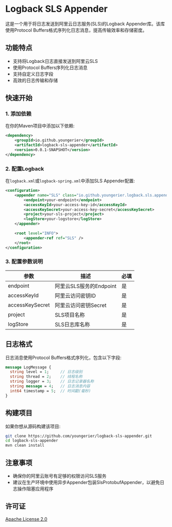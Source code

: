 # Logback SLS Appender

这是一个用于将日志发送到阿里云日志服务(SLS)的Logback Appender库。该库使用Protocol Buffers格式序列化日志消息，提高传输效率和存储密度。

## 功能特点

- 支持将Logback日志直接发送到阿里云SLS
- 使用Protocol Buffers序列化日志消息
- 支持自定义日志字段
- 高效的日志传输和存储

## 快速开始

### 1. 添加依赖

在你的Maven项目中添加以下依赖:

```xml
<dependency>
    <groupId>io.github.youngerier</groupId>
    <artifactId>logback-sls-appender</artifactId>
    <version>0.0.1-SNAPSHOT</version>
</dependency>
```

### 2. 配置Logback

在`logback.xml`或`logback-spring.xml`中添加SLS Appender配置:

```xml
<configuration>
    <appender name="SLS" class="io.github.youngerier.logback.sls.appender.SlsProtobufAppender">
        <endpoint>your-endpoint</endpoint>
        <accessKeyId>your-access-key-id</accessKeyId>
        <accessKeySecret>your-access-key-secret</accessKeySecret>
        <project>your-sls-project</project>
        <logStore>your-logstore</logStore>
    </appender>
    
    <root level="INFO">
        <appender-ref ref="SLS" />
    </root>
</configuration>
```

### 3. 配置参数说明

| 参数 | 描述 | 必填 |
| --- | --- | --- |
| endpoint | 阿里云SLS服务的Endpoint | 是 |
| accessKeyId | 阿里云访问密钥ID | 是 |
| accessKeySecret | 阿里云访问密钥Secret | 是 |
| project | SLS项目名称 | 是 |
| logStore | SLS日志库名称 | 是 |

## 日志格式

日志消息使用Protocol Buffers格式序列化，包含以下字段:

```protobuf
message LogMessage {
  string level = 1;     // 日志级别
  string thread = 2;    // 线程名称
  string logger = 3;    // 日志记录器名称
  string message = 4;   // 日志消息内容
  int64 timestamp = 5;  // 时间戳(毫秒)
}
```

## 构建项目

如果你想从源码构建该项目:

```bash
git clone https://github.com/youngerier/logback-sls-appender.git
cd logback-sls-appender
mvn clean install
```

## 注意事项

- 确保你的阿里云账号有足够的权限访问SLS服务
- 建议在生产环境中使用异步Appender包装SlsProtobufAppender，以避免日志操作阻塞应用程序

## 许可证

[Apache License 2.0](LICENSE)